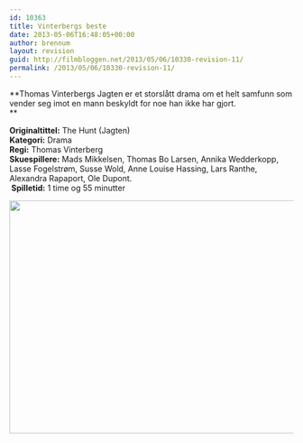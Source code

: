 ```yaml
---
id: 10363
title: Vinterbergs beste
date: 2013-05-06T16:48:05+00:00
author: brennum
layout: revision
guid: http://filmbloggen.net/2013/05/06/10330-revision-11/
permalink: /2013/05/06/10330-revision-11/
---
```

**Thomas Vinterbergs Jagten er et storslått drama om et helt samfunn som vender seg imot en mann beskyldt for noe han ikke har gjort.  
** 

**Originaltittel:** The Hunt (Jagten)  
**Kategori:** Drama  
**Regi:** Thomas Vinterberg  
**Skuespillere:** Mads Mikkelsen, Thomas Bo Larsen, Annika Wedderkopp, Lasse Fogelstrøm, Susse Wold, Anne Louise Hassing, Lars Ranthe, Alexandra Rapaport, Ole Dupont.  
** Spilletid:** 1 time og 55 minutter

<a href="http://filmbloggen.net/?attachment_id=10336" rel="attachment wp-att-10336"><img class="alignnone size-large wp-image-10336" src="http://filmbloggen.net/wp-content/uploads//2013/05/the-hunt-02-620x413.jpg" alt="" width="620" height="413" /></a>